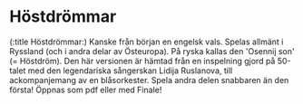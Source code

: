# Höstdrömmar

(:title Höstdrömmar:)
Kanske från början en engelsk vals. Spelas allmänt i Ryssland (och i andra delar av Östeuropa). På ryska kallas den 'Osennij son' (= Höstdröm). Den här versionen är hämtad från en inspelning gjord på 50-talet med den legendariska sångerskan Lidija Ruslanova, till ackompanjemang av en blåsorkester. Spela andra delen snabbaren än den första! Öppnas som pdf eller med Finale!
